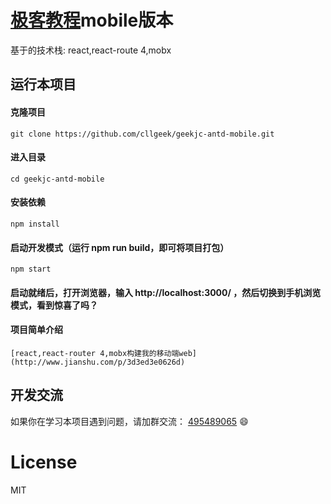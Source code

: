 # [极客教程](https://www.geekjc.com)mobile版本
基于的技术栈: react,react-route 4,mobx

## 运行本项目
#### 克隆项目
    git clone https://github.com/cllgeek/geekjc-antd-mobile.git

#### 进入目录
    cd geekjc-antd-mobile

#### 安装依赖
    npm install

#### 启动开发模式（运行 npm run build，即可将项目打包）
    npm start

#### 启动就绪后，打开浏览器，输入 http://localhost:3000/ ，然后切换到手机浏览模式，看到惊喜了吗？

#### 项目简单介绍
    [react,react-router 4,mobx构建我的移动端web](http://www.jianshu.com/p/3d3ed3e0626d)

## 开发交流
如果你在学习本项目遇到问题，请加群交流： [495489065](http://shang.qq.com/wpa/qunwpa?idkey=4e8ab985822977ef7e4c1a63eec78f4d17b1af27d5d71a85d8599691930b676f) :smile:

# License
MIT